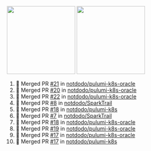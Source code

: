<a href="https://github.com/notdodo"><img src="https://github-readme-stats.vercel.app/api?username=notdodo&count_private=true&theme=dark" height="180" /></a> <a href="https://github.com/notdodo"><img src="https://github-readme-stats.vercel.app/api/top-langs/?username=notdodo&langs_count=8&theme=dark&hide=tex,java,html,css&layout=compact" height="180" /></a>

<!--START_SECTION:activity-->
1. 🎉 Merged PR [#21](https://github.com/notdodo/pulumi-k8s-oracle/pull/21) in [notdodo/pulumi-k8s-oracle](https://github.com/notdodo/pulumi-k8s-oracle)
2. 🎉 Merged PR [#20](https://github.com/notdodo/pulumi-k8s-oracle/pull/20) in [notdodo/pulumi-k8s-oracle](https://github.com/notdodo/pulumi-k8s-oracle)
3. 🎉 Merged PR [#22](https://github.com/notdodo/pulumi-k8s-oracle/pull/22) in [notdodo/pulumi-k8s-oracle](https://github.com/notdodo/pulumi-k8s-oracle)
4. 🎉 Merged PR [#8](https://github.com/notdodo/SparkTrail/pull/8) in [notdodo/SparkTrail](https://github.com/notdodo/SparkTrail)
5. 🎉 Merged PR [#18](https://github.com/notdodo/pulumi-k8s/pull/18) in [notdodo/pulumi-k8s](https://github.com/notdodo/pulumi-k8s)
6. 🎉 Merged PR [#7](https://github.com/notdodo/SparkTrail/pull/7) in [notdodo/SparkTrail](https://github.com/notdodo/SparkTrail)
7. 🎉 Merged PR [#18](https://github.com/notdodo/pulumi-k8s-oracle/pull/18) in [notdodo/pulumi-k8s-oracle](https://github.com/notdodo/pulumi-k8s-oracle)
8. 🎉 Merged PR [#19](https://github.com/notdodo/pulumi-k8s-oracle/pull/19) in [notdodo/pulumi-k8s-oracle](https://github.com/notdodo/pulumi-k8s-oracle)
9. 🎉 Merged PR [#17](https://github.com/notdodo/pulumi-k8s-oracle/pull/17) in [notdodo/pulumi-k8s-oracle](https://github.com/notdodo/pulumi-k8s-oracle)
10. 🎉 Merged PR [#17](https://github.com/notdodo/pulumi-k8s/pull/17) in [notdodo/pulumi-k8s](https://github.com/notdodo/pulumi-k8s)
<!--END_SECTION:activity-->
